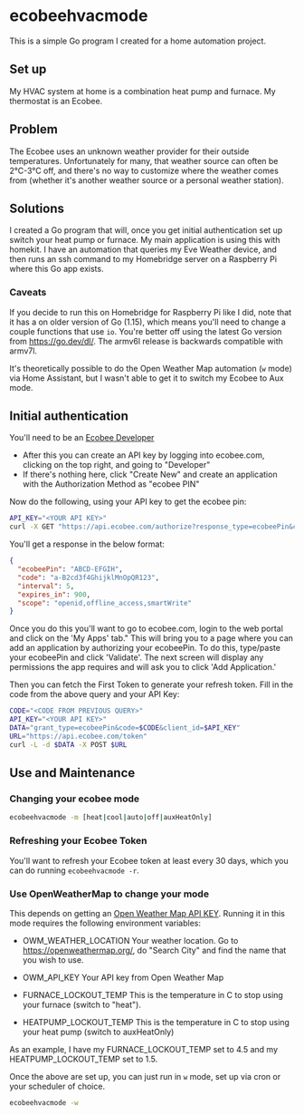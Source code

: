# ecobeehvacmode

This is a simple Go program I created for a home automation project.

## Set up
My HVAC system at home is a combination heat pump and furnace. My thermostat is an Ecobee.

## Problem
The Ecobee uses an unknown weather provider for their outside temperatures. Unfortunately for many, that weather source can often be 2°C-3°C off, and there's no way to customize where the weather comes from (whether it's another weather source or a personal weather station).

## Solutions

I created a Go program that will, once you get initial authentication set up switch your heat pump or furnace. My main application is using this with homekit. I have an automation that queries my Eve Weather device, and then runs an ssh command to my Homebridge server on a Raspberry Pi where this Go app exists. 

### Caveats
If you decide to run this on Homebridge for Raspberry Pi like I did, note that it has a on older version of Go (1.15), which means you'll need to change a couple functions that use `io`. You're better off using the latest Go version from https://go.dev/dl/. The armv6l release is backwards compatible with armv7l.

It's theoretically possible to do the Open Weather Map automation (`w` mode) via Home Assistant, but I wasn't able to get it to switch my Ecobee to Aux mode.

## Initial authentication

You'll need to be an [Ecobee Developer](https://www.ecobee.com/en-us/developers/)
- After this you can create an API key by logging into ecobee.com, clicking on the top right, and going to "Developer"
- If there's nothing here, click "Create New" and create an application with the Authorization Method as "ecobee PIN"

Now do the following, using your API key to get the ecobee pin:

```bash
API_KEY="<YOUR API KEY>"
curl -X GET "https://api.ecobee.com/authorize?response_type=ecobeePin&client_id=${API_KEY}&scope=smartWrite"
```
You'll get a response in the below format:
```json
{
  "ecobeePin": "ABCD-EFGIH",
  "code": "a-B2cd3f4GhijklMnOpQR123",
  "interval": 5,
  "expires_in": 900,
  "scope": "openid,offline_access,smartWrite"
}
```

Once you do this you'll want to go to ecobee.com, login to the web portal and click on the 'My Apps' tab." This will bring you to a page where you can add an application by authorizing your ecobeePin. To do this, type/paste your ecobeePin and click 'Validate'. The next screen will display any permissions the app requires and will ask you to click 'Add Application.'

Then you can fetch the First Token to generate your refresh token. Fill in the code from the above query and your API Key:
```bash
CODE="<CODE FROM PREVIOUS QUERY>"
API_KEY="<YOUR API KEY>"
DATA="grant_type=ecobeePin&code=$CODE&client_id=$API_KEY"
URL="https://api.ecobee.com/token"
curl -L -d $DATA -X POST $URL
```

## Use and Maintenance
### Changing your ecobee mode
```bash
ecobeehvacmode -m [heat|cool|auto|off|auxHeatOnly]
```

### Refreshing your Ecobee Token
You'll want to refresh your Ecobee token at least every 30 days, which you can do running `ecobeehvacmode -r`.

### Use OpenWeatherMap to change your mode
This depends on getting an [Open Weather Map API KEY](https://openweathermap.org/appid). Running it in this mode requires the following environment variables:
- OWM_WEATHER_LOCATION
  Your weather location. Go to https://openweathermap.org/, do "Search City" and find the name that you wish to use.

- OWM_API_KEY
  Your API key from Open Weather Map
  
- FURNACE_LOCKOUT_TEMP
  This is the temperature in C to stop using your furnace (switch to "heat").

- HEATPUMP_LOCKOUT_TEMP
  This is the temperature in C to stop using your heat pump (switch to auxHeatOnly)

As an example, I have my FURNACE_LOCKOUT_TEMP set to 4.5 and my HEATPUMP_LOCKOUT_TEMP set to 1.5.

Once the above are set up, you can just run in `w` mode, set up via cron or your scheduler of choice.
```bash
ecobeehvacmode -w
```
